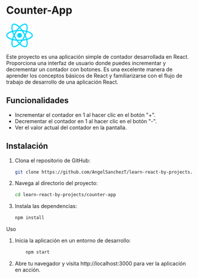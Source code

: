 # Counter-App

![REACT](./images/react.svg)

Este proyecto es una aplicación simple de contador desarrollada en React. Proporciona una interfaz de usuario donde puedes incrementar y decrementar un contador con botones. Es una excelente manera de aprender los conceptos básicos de React y familiarizarse con el flujo de trabajo de desarrollo de una aplicación React.

## Funcionalidades

- Incrementar el contador en 1 al hacer clic en el botón "+".
- Decrementar el contador en 1 al hacer clic en el botón "-".
- Ver el valor actual del contador en la pantalla.

## Instalación

1. Clona el repositorio de GitHub:

   ```bash
   git clone https://github.com/AngelSanchezT/learn-react-by-projects.git
   ```

2. Navega al directorio del proyecto:
    ```bash
    cd learn-react-by-projects/counter-app
    ```

3. Instala las dependencias:

    ```bash
    npm install
    ```

Uso
1. Inicia la aplicación en un entorno de desarrollo:

    ```bash
        npm start
    ```

3. Abre tu navegador y visita http://localhost:3000 para ver la aplicación en acción.